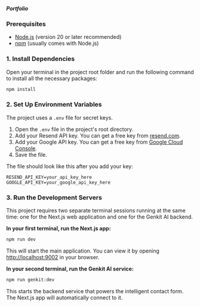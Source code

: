 ##### Portfolio

### Prerequisites

- [Node.js](https://nodejs.org/) (version 20 or later recommended)
- [npm](https://www.npmjs.com/) (usually comes with Node.js)

### 1. Install Dependencies

Open your terminal in the project root folder and run the following command to install all the necessary packages:

```bash
npm install
```

### 2. Set Up Environment Variables

The project uses a `.env` file for secret keys.

1.  Open the `.env` file in the project's root directory.
2.  Add your Resend API key. You can get a free key from [resend.com](https://resend.com).
3.  Add your Google API key. You can get a free key from [Google Cloud Console](https://console.cloud.google.com/).
4.  Save the file.

The file should look like this after you add your key:
```
RESEND_API_KEY=your_api_key_here
GOOGLE_API_KEY=your_google_api_key_here
```

### 3. Run the Development Servers

This project requires two separate terminal sessions running at the same time: one for the Next.js web application and one for the Genkit AI backend.

**In your first terminal, run the Next.js app:**

```bash
npm run dev
```

This will start the main application. You can view it by opening [http://localhost:9002](http://localhost:9002) in your browser.

**In your second terminal, run the Genkit AI service:**

```bash
npm run genkit:dev
```

This starts the backend service that powers the intelligent contact form. The Next.js app will automatically connect to it.
